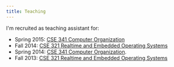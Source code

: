 ```yaml
---
title: Teaching
---
```

I'm recruited as teaching assistant for:

- Spring 2015: [CSE 341 Computer Organization](http://www.cse.buffalo.edu/faculty/shambhu/cse34115/instructor.html)
- Fall 2014: [CSE 321 Realtime and Embedded Operating
  Systems](http://www.cse.buffalo.edu/~bina/cse321/fall2014/index.html)
- Spring 2014: [CSE 341 Computer
  Organization](http://www.cse.buffalo.edu/~shambhu/cse34114/).
- Fall 2013: [CSE 321 Realtime and Embedded Operating
  Systems](http://www.cse.buffalo.edu/~bina/cse321/fall2013/index.html)
